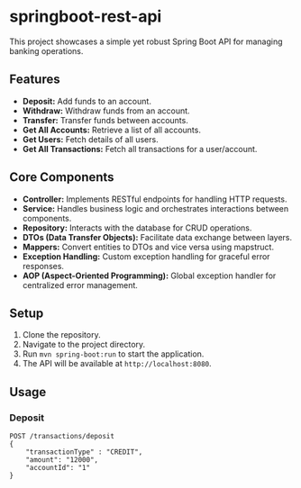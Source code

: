 # springboot-rest-api

This project showcases a simple yet robust Spring Boot API for managing banking operations.

## Features

- **Deposit:** Add funds to an account.
- **Withdraw:** Withdraw funds from an account.
- **Transfer:** Transfer funds between accounts.
- **Get All Accounts:** Retrieve a list of all accounts.
- **Get Users:** Fetch details of all users.
- **Get All Transactions:** Fetch all transactions for a user/account.

## Core Components

- **Controller:** Implements RESTful endpoints for handling HTTP requests.
- **Service:** Handles business logic and orchestrates interactions between components.
- **Repository:** Interacts with the database for CRUD operations.
- **DTOs (Data Transfer Objects):** Facilitate data exchange between layers.
- **Mappers:** Convert entities to DTOs and vice versa using mapstruct.
- **Exception Handling:** Custom exception handling for graceful error responses.
- **AOP (Aspect-Oriented Programming):** Global exception handler for centralized error management.

## Setup

1. Clone the repository.
2. Navigate to the project directory.
3. Run `mvn spring-boot:run` to start the application.
4. The API will be available at `http://localhost:8080`.

## Usage

### Deposit

```http
POST /transactions/deposit
{
    "transactionType" : "CREDIT",
    "amount": "12000",
    "accountId": "1"
}

